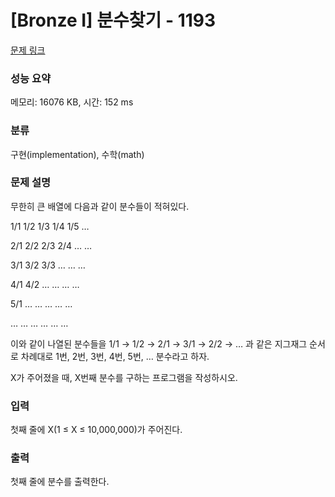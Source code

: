 # [Bronze I] 분수찾기 - 1193 

[문제 링크](https://www.acmicpc.net/problem/1193) 

### 성능 요약

메모리: 16076 KB, 시간: 152 ms

### 분류

구현(implementation), 수학(math)

### 문제 설명

무한히 큰 배열에 다음과 같이 분수들이 적혀있다.


 
  
   1/1
   1/2
   1/3
   1/4
   1/5
   …
  
  
   2/1
   2/2
   2/3
   2/4
   …
   …
  
  
   3/1
   3/2
   3/3
   …
   …
   …
  
  
   4/1
   4/2
   …
   …
   …
   …
  
  
   5/1
   …
   …
   …
   …
   …
  
  
   …
   …
   …
   …
   …
   …
  
 


이와 같이 나열된 분수들을 1/1 → 1/2 → 2/1 → 3/1 → 2/2 → … 과 같은 지그재그 순서로 차례대로 1번, 2번, 3번, 4번, 5번, … 분수라고 하자.

X가 주어졌을 때, X번째 분수를 구하는 프로그램을 작성하시오.
### 입력 

 첫째 줄에 X(1 ≤ X ≤ 10,000,000)가 주어진다.
### 출력 

 첫째 줄에 분수를 출력한다.



